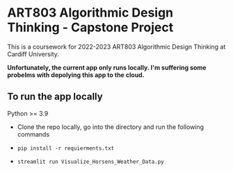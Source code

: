 # ART803 Algorithmic Design Thinking - Capstone Project
This is a coursework for 2022-2023 ART803 Algorithmic Design Thinking at Cardiff University.

**Unfortunately, the current app only runs locally. I'm suffering some probelms with depolying this app to the cloud.**

## To run the app locally
Python >= 3.9
- Clone the repo locally, go into the directory and run the following commands

- `pip install -r requierments.txt`

- `streamlit run Visualize_Horsens_Weather_Data.py`
